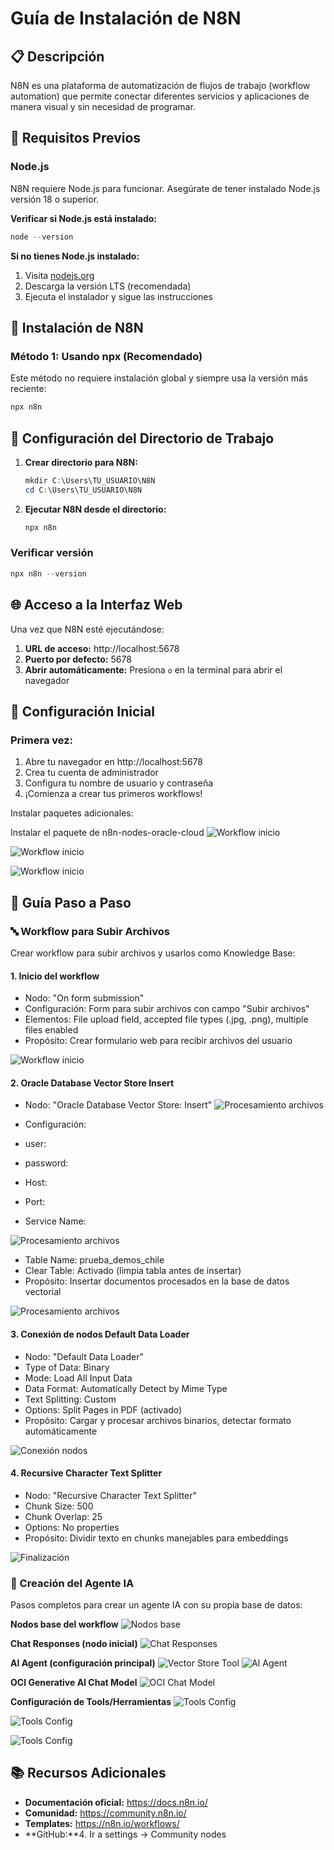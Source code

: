 # Guía de Instalación de N8N

## 📋 Descripción
N8N es una plataforma de automatización de flujos de trabajo (workflow automation) que permite conectar diferentes servicios y aplicaciones de manera visual y sin necesidad de programar.

## 🔧 Requisitos Previos

### Node.js
N8N requiere Node.js para funcionar. Asegúrate de tener instalado Node.js versión 18 o superior.

**Verificar si Node.js está instalado:**
```powershell
node --version
```

**Si no tienes Node.js instalado:**
1. Visita [nodejs.org](https://nodejs.org/)
2. Descarga la versión LTS (recomendada)
3. Ejecuta el instalador y sigue las instrucciones

## 🚀 Instalación de N8N

### Método 1: Usando npx (Recomendado)
Este método no requiere instalación global y siempre usa la versión más reciente:

```powershell
npx n8n
```


## 📁 Configuración del Directorio de Trabajo

1. **Crear directorio para N8N:**
   ```powershell
   mkdir C:\Users\TU_USUARIO\N8N
   cd C:\Users\TU_USUARIO\N8N
   ```

2. **Ejecutar N8N desde el directorio:**
   ```powershell
   npx n8n
   ```
### Verificar versión
```powershell
npx n8n --version
```


## 🌐 Acceso a la Interfaz Web

Una vez que N8N esté ejecutándose:

1. **URL de acceso:** http://localhost:5678
2. **Puerto por defecto:** 5678
3. **Abrir automáticamente:** Presiona `o` en la terminal para abrir el navegador

## 👤 Configuración Inicial

### Primera vez:
1. Abre tu navegador en http://localhost:5678
2. Crea tu cuenta de administrador
3. Configura tu nombre de usuario y contraseña
4. ¡Comienza a crear tus primeros workflows!

Instalar paquetes adicionales:

Instalar el paquete de n8n-nodes-oracle-cloud
![Workflow inicio](screenshots/1.png)

![Workflow inicio](screenshots/2.jpeg)

![Workflow inicio](screenshots/3.jpeg)

## 📸 Guía Paso a Paso

### 🔤 Workflow para Subir Archivos 
Crear workflow para subir archivos y usarlos como Knowledge Base:

#### 1. Inicio del workflow 
* Nodo: "On form submission"
* Configuración: Form para subir archivos con campo "Subir archivos"
* Elementos: File upload field, accepted file types (.jpg, .png), multiple files enabled
* Propósito: Crear formulario web para recibir archivos del usuario

![Workflow inicio](screenshots/A.jpeg)

#### 2. Oracle Database Vector Store Insert
* Nodo: "Oracle Database Vector Store: Insert"
![Procesamiento archivos](screenshots/5.jpeg)

* Configuración: 
* user: 
* password: 
* Host:
* Port:
* Service Name:

![Procesamiento archivos](screenshots/5.a.jpeg)

* Table Name: prueba_demos_chile
* Clear Table: Activado (limpia tabla antes de insertar)
* Propósito: Insertar documentos procesados en la base de datos vectorial

![Procesamiento archivos](screenshots/B.jpeg)

#### 3. Conexión de nodos Default Data Loader
* Nodo: "Default Data Loader"
* Type of Data: Binary
* Mode: Load All Input Data
* Data Format: Automatically Detect by Mime Type
* Text Splitting: Custom
* Options: Split Pages in PDF (activado)
* Propósito: Cargar y procesar archivos binarios, detectar formato automáticamente

![Conexión nodos](screenshots/C.jpeg)

#### 4. Recursive Character Text Splitter
* Nodo: "Recursive Character Text Splitter"
* Chunk Size: 500
* Chunk Overlap: 25
* Options: No properties
* Propósito: Dividir texto en chunks manejables para embeddings

![Finalización](screenshots/D.jpeg)

### 🔢 Creación del Agente IA 
Pasos completos para crear un agente IA con su propia base de datos:

**Nodos base del workflow**
![Nodos base](screenshots/4.jpeg)

**Chat Responses (nodo inicial)**
![Chat Responses](screenshots/6.jpeg)

**AI Agent (configuración principal)**
![Vector Store Tool](screenshots/11.jpeg)
![AI Agent](screenshots/7.jpeg)

**OCI Generative AI Chat Model**
![OCI Chat Model](screenshots/8.jpeg)

**Configuración de Tools/Herramientas**
![Tools Config](screenshots/9.jpeg)

![Tools Config](screenshots/10.jpeg)

![Tools Config](screenshots/12.jpeg)







## 📚 Recursos Adicionales

- **Documentación oficial:** https://docs.n8n.io/
- **Comunidad:** https://community.n8n.io/
- **Templates:** https://n8n.io/workflows/
- **GitHub:**4. Ir a settings -> Community nodes

